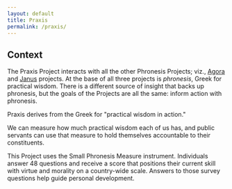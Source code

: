 ```yaml
---
layout: default
title: Praxis
permalink: /praxis/
---
```


## Context
The Praxis Project interacts with all the other Phronesis Projects; viz., [Agora](/agora/) and [Janus](/janus/) projects. At the base of all three projects is *phronesis*, Greek for practical wisdom. There is a different source of insight that backs up phronesis, but the goals of the Projects are all the same: inform action with phronesis.

Praxis derives from the Greek for "practical wisdom in action."

We can measure how much practical wisdom each of us has, and public servants can use that measure to hold themselves accountable to their constituents.

This Project uses the Small Phronesis Measure instrument. Individuals answer 48 questions and receive a score that positions their current skill with virtue and morality on a country-wide scale. Answers to those survey questions help guide personal development.



